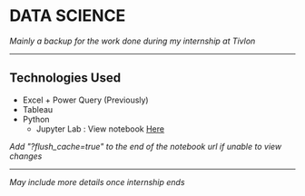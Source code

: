 # DATA SCIENCE
_Mainly a backup for the work done during my internship at Tivlon_

---

## Technologies Used
* Excel + Power Query (Previously)
* Tableau
* Python
    * Jupyter Lab : View notebook [Here](https://nbviewer.jupyter.org/github/zhermin/data-science/blob/master/tivlon/futures/futures.ipynb "Jupyter Notebook on Iron Ore Futures")

_Add "?flush_cache=true" to the end of the notebook url if unable to view changes_

---

_May include more details once internship ends_